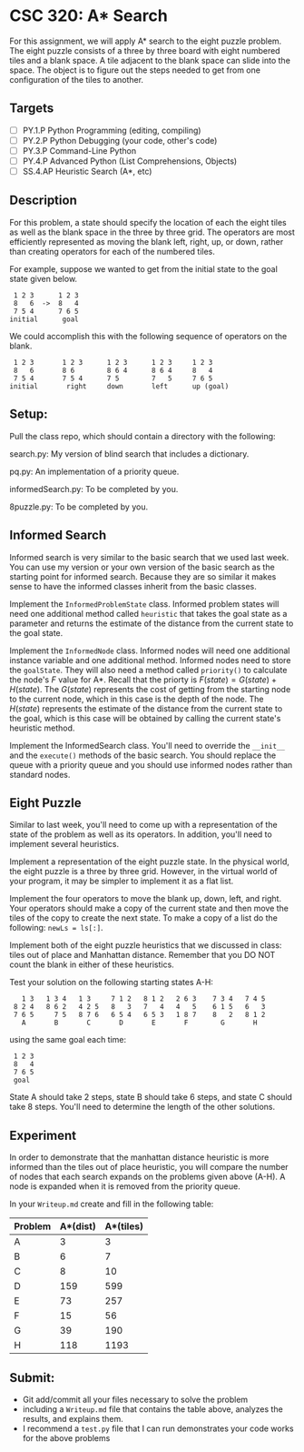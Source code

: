 # CSC 320: A* Search



For this assignment, we will apply A* search to the eight puzzle problem. The eight puzzle consists of a three by three board with eight numbered tiles and a blank space. A tile adjacent to the blank space can slide into the space. The object is to figure out the steps needed to get from one configuration of the tiles to another.

## Targets

- [ ] PY.1.P	Python Programming (editing, compiling)
- [ ] PY.2.P	Python Debugging (your code, other's code)
- [ ] PY.3.P	Command-Line Python
- [ ] PY.4.P	Advanced Python (List Comprehensions, Objects)
- [ ] SS.4.AP	Heuristic Search (A*, etc)	

## Description

For this problem, a state should specify the location of each the eight tiles as well as the blank space in the three by three grid. The operators are most efficiently represented as moving the blank left, right, up, or down, rather than creating operators for each of the numbered tiles.


For example, suppose we wanted to get from the initial state to the goal state given below.

```
 1 2 3      1 2 3
 8   6  ->  8   4
 7 5 4      7 6 5 
initial      goal
```


We could accomplish this with the following sequence of operators on the blank.


```
 1 2 3       1 2 3      1 2 3      1 2 3     1 2 3
 8   6       8 6        8 6 4      8 6 4     8   4
 7 5 4       7 5 4      7 5        7   5     7 6 5
initial       right     down       left      up (goal) 
```     


## Setup:

Pull the class repo, which should contain a directory with the following:

search.py: My version of blind search that includes a dictionary.

pq.py: An implementation of a priority queue.

informedSearch.py: To be completed by you.

8puzzle.py: To be completed by you.



## Informed Search


Informed search is very similar to the basic search that we used last week. You can use my version or your own version of the basic search as the starting point for informed search. Because they are so similar it makes sense to have the informed classes inherit from the basic classes.


Implement the `InformedProblemState` class. Informed problem states will need one additional method called `heuristic` that takes the goal state as a parameter and returns the estimate of the distance from the current state to the goal state.

Implement the `InformedNode` class. Informed nodes will need one additional instance variable and one additional method. Informed nodes need to store the `goalState`. They will also need a method called `priority()` to calculate the node's $F$ value for A*. Recall that the priorty is  $F(state) = G(state) + H(state)$. The $G(state)$ represents the cost of getting from the starting node to the current node, which in this case is the depth of the node. The $H(state)$ represents the estimate of the distance from the current state to the goal, which is this case will be obtained by calling the current state's heuristic method.

Implement the InformedSearch class. You'll need to override the `__init__` and the `execute()` methods of the basic search. You should replace the queue with a priority queue and you should use informed nodes rather than standard nodes.

## Eight Puzzle


Similar to last week, you'll need to come up with a representation of the state of the problem as well as its operators. In addition, you'll need to implement several heuristics.

Implement a representation of the eight puzzle state. In the physical world, the eight puzzle is a three by three grid. However, in the virtual world of your program, it may be simpler to implement it as a flat list.

Implement the four operators to move the blank up, down, left, and right. Your operators should make a copy of the current state and then move the tiles of the copy to create the next state. To make a copy of a list do the following:
`newLs = ls[:]`.

Implement both of the eight puzzle heuristics that we discussed in class: tiles out of place and Manhattan distance. Remember that you DO NOT count the blank in either of these heuristics.

Test your solution on the following starting states A-H:
```
   1 3   1 3 4   1 3     7 1 2   8 1 2   2 6 3    7 3 4   7 4 5
 8 2 4   8 6 2   4 2 5   8   3   7   4   4   5    6 1 5   6   3
 7 6 5     7 5   8 7 6   6 5 4   6 5 3   1 8 7    8   2   8 1 2
   A       B       C       D       E       F        G       H
```

using the same goal each time:
```
 1 2 3
 8   4
 7 6 5
 goal
 ```


State A should take 2 steps, state B should take 6 steps, and state C should take 8 steps. You'll need to determine the length of the other solutions.

## Experiment


In order to demonstrate that the manhattan distance heuristic is more informed than the tiles out of place heuristic, you will compare the number of nodes that each search expands on the problems given above (A-H). A node is expanded when it is removed from the priority queue.

In your `Writeup.md` create and fill in the following table:


| Problem  |  A*(dist) |   A*(tiles) |
|----------|------------|------------|
|A         |      3     |      3     |
|B         |      6     |      7     |
|C         |      8     |      10     |
|D         |      159     |     599      |
|E         |      73    |      257    |
|F         |      15    |      56    |
|G         |      39    |      190    |
|H         |      118    |      1193    |


## Submit:


* Git add/commit all your files necessary to solve the problem
* including a `Writeup.md` file that contains the table above, analyzes the results, and explains them.
* I recommend a `test.py` file that I can run demonstrates your code works for the above problems

